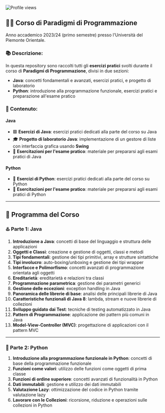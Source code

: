 ![Profile views](https://komarev.com/ghpvc/?username=AlessandroZappatore&label=Visite&color=green)

## 🧑‍💻 Corso di **Paradigmi di Programmazione**  
Anno accademico 2023/24 (primo semestre) presso l'Università del Piemonte Orientale.

### 📚 Descrizione:  
In questa repository sono raccolti tutti gli **esercizi pratici** svolti durante il corso di **Paradigmi di Programmazione**, divisi in due sezioni:  
- **Java**: concetti fondamentali e avanzati, esercizi pratici, e progetto di laboratorio  
- **Python**: introduzione alla programmazione funzionale, esercizi pratici e preparazione all'esame pratico

### 📂 Contenuto:  
#### Java
- 🟩 **Esercizi di Java**: esercizi pratici dedicati alla parte del corso su Java  
- 🎓 **Progetto di laboratorio Java**: implementazione di un gestore di liste con interfaccia grafica usando **Swing**  
- 📝 **Esercitazioni per l'esame pratico**: materiale per prepararsi agli esami pratici di Java  

#### Python
- 🐍 **Esercizi di Python**: esercizi pratici dedicati alla parte del corso su Python  
- 📝 **Esercitazioni per l'esame pratico**: materiale per prepararsi agli esami pratici di Python  

---

## 📘 **Programma del Corso**

### ♨️ Parte 1: **Java**
1. **Introduzione a Java**: concetti di base del linguaggio e struttura delle applicazioni  
2. **Oggetti e Classi**: creazione e gestione di oggetti, classi e metodi  
3. **Tipi fondamentali**: gestione dei tipi primitivi, array e strutture sintattiche  
4. **Tipi involucro**: auto-boxing/unboxing e gestione dei tipi wrapper  
5. **Interfacce e Polimorfismo**: concetti avanzati di programmazione orientata agli oggetti  
6. **Ereditarietà**: ereditarietà e relazioni tra classi  
7. **Programmazione parametrica**: gestione dei parametri generici  
8. **Gestione delle eccezioni**: exception handling in Java  
9. **Panoramica delle librerie di base**: analisi delle principali librerie di Java  
10. **Caratteristiche funzionali di Java 8**: lambda, stream e nuove librerie di collezioni  
11. **Sviluppo guidato dai Test**: tecniche di testing automatizzato in Java  
12. **Pattern di Programmazione**: applicazione dei pattern più comuni in Java  
13. **Model-View-Controller (MVC)**: progettazione di applicazioni con il pattern MVC  

---

### 🐍 Parte 2: **Python**
1. **Introduzione alla programmazione funzionale in Python**: concetti di base della programmazione funzionale  
2. **Funzioni come valori**: utilizzo delle funzioni come oggetti di prima classe  
3. **Funzioni di ordine superiore**: concetti avanzati di funzionalità in Python  
4. **Dati immutabili**: gestione e utilizzo dei dati immutabili  
5. **Valutazione Lazy**: ottimizzazione del codice in Python tramite valutazione lazy  
6. **Lavorare con le Collezioni**: ricorsione, riduzione e operazioni sulle collezioni in Python  

